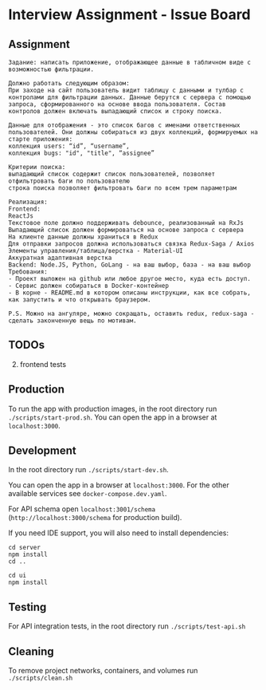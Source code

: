 # Interview Assignment - Issue Board

## Assignment
```
Задание: написать приложение, отображающее данные в табличном виде с возможностью фильтрации.

Должно работать следующим образом:
При заходе на сайт пользователь видит таблицу с данными и тулбар с контролами для фильтрации данных. Данные берутся с сервера с помощью запроса, сформированного на основе ввода пользователя. Состав контролов должен включать выпадающий список и строку поиска.

Данные для отображения - это список багов с именами ответственных пользователей. Они должны собираться из двух коллекций, формируемых на старте приложения:
коллекция users: “id”, “username”,
коллекция bugs: "id", "title", “assignee”

Критерии поиска:
выпадающий список содержит список пользователей, позволяет отфильтровать баги по пользователю
строка поиска позволяет фильтровать баги по всем трем параметрам

Реализация:
Frontend:
ReactJs
Текстовое поле должно поддерживать debounce, реализованный на RxJs
Выпадающий список должен формироваться на основе запроса с сервера
На клиенте данные должны храниться в Redux
Для отправки запросов должна использоваться связка Redux-Saga / Axios
Элементы управления/таблица/верстка - Material-UI
Аккуратная адаптивная верстка
Backend: Node.JS, Python, GoLang - на ваш выбор, база - на ваш выбор
Требования:
- Проект выложен на github или любое другое место, куда есть доступ.
- Сервис должен собираться в Docker-контейнер
- В корне - README.md в котором описаны инструкции, как все собрать, как запустить и что открывать браузером.

P.S. Можно на ангуляре, можно сокращать, оставить redux, redux-saga - сделать законченную вещь по мотивам.
```

## TODOs
2. frontend tests

## Production
To run the app with production images, in the root directory run `./scripts/start-prod.sh`.
You can open the app in a browser at `localhost:3000`.

## Development
In the root directory run `./scripts/start-dev.sh`.

You can open the app in a browser at `localhost:3000`. For the other
available services see `docker-compose.dev.yaml`.

For API schema open `localhost:3001/schema` (`http://localhost:3000/schema` for production build).

If you need IDE support, you will also need to install dependencies:
```
cd server
npm install
cd ..

cd ui
npm install
```

## Testing
For API integration tests, in the root directory run `./scripts/test-api.sh`

## Cleaning
To remove project networks, containers, and volumes run `./scripts/clean.sh`
